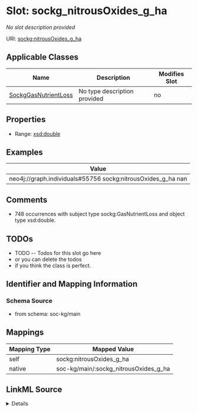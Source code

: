 

# Slot: sockg_nitrousOxides_g_ha


_No slot description provided_





URI: [sockg:nitrousOxides_g_ha](http://www.semanticweb.org/sockg/ontologies/2024/0/soil-carbon-ontology/nitrousOxides_g_ha)



<!-- no inheritance hierarchy -->





## Applicable Classes

| Name | Description | Modifies Slot |
| --- | --- | --- |
| [SockgGasNutrientLoss](../classes/SockgGasNutrientLoss.md) | No type description provided |  no  |







## Properties

* Range: [xsd:double](http://www.w3.org/2001/XMLSchema#double)






## Examples

| Value |
| --- |
| neo4j://graph.individuals#55756 sockg:nitrousOxides_g_ha nan |

## Comments

* 748 occurrences with subject type sockg:GasNutrientLoss and object type xsd:double.

## TODOs

* TODO -- Todos for this slot go here
* or you can delete the todos
* if you think the class is perfect.

## Identifier and Mapping Information







### Schema Source


* from schema: soc-kg/main




## Mappings

| Mapping Type | Mapped Value |
| ---  | ---  |
| self | sockg:nitrousOxides_g_ha |
| native | soc-kg/main/:sockg_nitrousOxides_g_ha |




## LinkML Source

<details>
```yaml
name: sockg_nitrousOxides_g_ha
description: No slot description provided
todos:
- TODO -- Todos for this slot go here
- or you can delete the todos
- if you think the class is perfect.
comments:
- 748 occurrences with subject type sockg:GasNutrientLoss and object type xsd:double.
examples:
- value: neo4j://graph.individuals#55756 sockg:nitrousOxides_g_ha nan
from_schema: soc-kg/main
rank: 1000
slot_uri: sockg:nitrousOxides_g_ha
alias: sockg_nitrousOxides_g_ha
domain_of:
- sockg_GasNutrientLoss
range: double

```
</details>